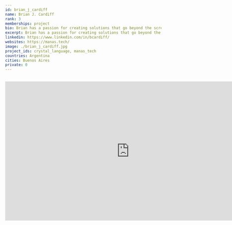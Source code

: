 ```yaml
---
id: brian_j_cardiff
name: Brian J. Cardiff
rank: 3
memberships: project
bio: Brian has a passion for creating solutions that go beyond the screen he cares about the inner workings, but also about their impact in the world. As a detail oriented and organized person, he makes an excellent team lead. He keeps his teams working productively and motivated, foreseeing needs and challenges in advance. He was attracted to technology and science since he was a child, so he decided to study Computer Science after realizing the power of programming over matter. Brian is, by far, the best dancer on the team. A few years ago, swing and blues dancing was a hobby, but soon it turned into a passion that took him on several trips around the world. Now he organizes events, participates in competitions and teaches.
excerpt: Brian has a passion for creating solutions that go beyond the screen.
linkedin: https://www.linkedin.com/in/bcardiff/
websites: https://manas.tech/
image: ./brian_j_cardiff.jpg
project_ids: crystal_language, manas_tech
countries: Argentina
cities: Buenos Aires
private: 0
---
```


<BR>

<iframe src="https://player.vimeo.com/video/" width="800" height="450" frameborder="0" allow="autoplay; fullscreen" allowfullscreen></iframe>

<BR>
